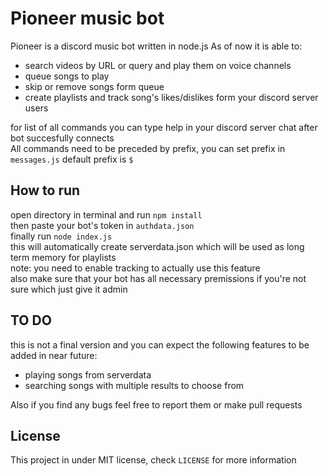 # Pioneer music bot
Pioneer is a discord music bot written in node.js
As of now it is able to:
+ search videos by URL or query and play them on voice channels
+ queue songs to play
+ skip or remove songs form queue
+ create playlists and track song's likes/dislikes form your discord server users

for list of all commands you can type help in your discord server chat after bot succesfully connects  
All commands need to be preceded by prefix, you can set prefix in `messages.js` default prefix is `$`

## How to run
open directory in terminal and run `npm install`  
then paste your bot's token in `authdata.json`  
finally run `node index.js`  
this will automatically create serverdata.json which will be used as long term memory for playlists  
note: you need to enable tracking to actually use this feature  
also make sure that your bot has all necessary premissions if you're not sure which just give it admin  

## TO DO
this is not a final version and you can expect the following features to be added in near future:
+ playing songs from serverdata
+ searching songs with multiple results to choose from

Also if you find any bugs feel free to report them or make pull requests

## License
This project in under MIT license, check `LICENSE` for more information

